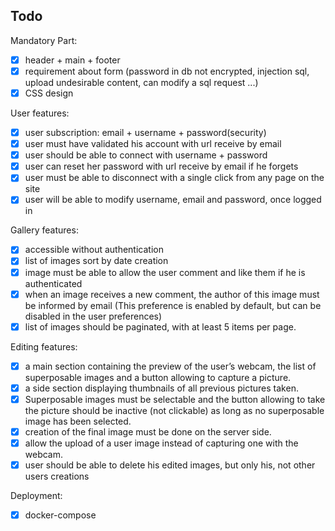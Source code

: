 ## Todo

Mandatory Part:

- [x] header + main + footer
- [x] requirement about form (password in db not encrypted, injection sql, upload undesirable content, can modify a sql request ...)
- [x] CSS design

User features:

- [x] user subscription: email + username + password(security)
- [x] user must have validated his account with url receive by email
- [x] user should be able to connect with username + password
- [x] user can reset her password with url receive by email if he forgets
- [x] user must be able to disconnect with a single click from any page on the site
- [x] user will be able to modify username, email and password, once logged in

Gallery features:

- [x] accessible without authentication
- [x] list of images sort by date creation
- [x] image must be able to allow the user comment and like them if he is authenticated
- [x] when an image receives a new comment, the author of this image must be informed by email (This preference is enabled by default, but can be disabled in the user preferences)
- [x] list of images should be paginated, with at least 5 items per page.

Editing features:

- [x] a main section containing the preview of the user’s webcam, the list of superposable images and a button allowing to capture a picture.
- [x] a side section displaying thumbnails of all previous pictures taken.
- [x] Superposable images must be selectable and the button allowing to take the picture should be inactive (not clickable) as long as no superposable image has been selected.
- [x] creation of the final image must be done on the server side.
- [x] allow the upload of a user image instead of capturing one with the webcam.
- [x] user should be able to delete his edited images, but only his, not other users creations

Deployment:

- [x] docker-compose